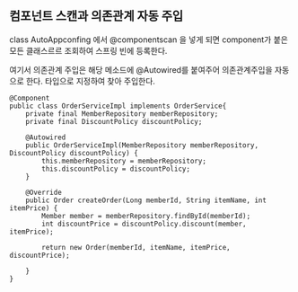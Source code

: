 ## 컴포넌트 스캔과 의존관계 자동 주입

class AutoAppconfing 에서 @componentscan 을 넣게 되면 component가 붙은 모든 클래스르르 조회하여
스프링 빈에 등록한다.

여기서 의존관계 주입은 해당 메소드에 @Autowired를 붙여주어 의존관계주입을 자동으로 한다. 타입으로 지정하여 찾아 주입한다.

```
@Component
public class OrderServiceImpl implements OrderService{
    private final MemberRepository memberRepository;
    private final DiscountPolicy discountPolicy;

    @Autowired
    public OrderServiceImpl(MemberRepository memberRepository, DiscountPolicy discountPolicy) {
        this.memberRepository = memberRepository;
        this.discountPolicy = discountPolicy;
    }

    @Override
    public Order createOrder(Long memberId, String itemName, int itemPrice) {
        Member member = memberRepository.findById(memberId);
        int discountPrice = discountPolicy.discount(member, itemPrice);

        return new Order(memberId, itemName, itemPrice, discountPrice);

    }
}
```